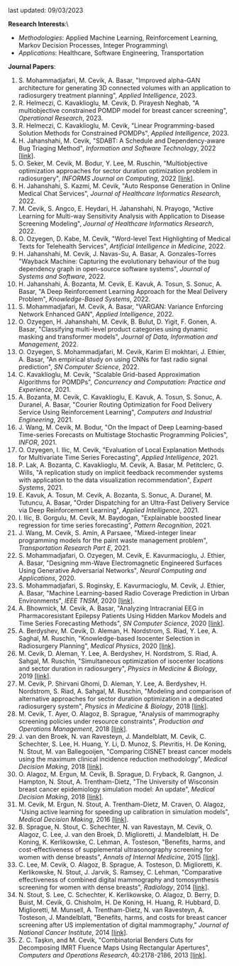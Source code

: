last updated: 09/03/2023

**Research Interests**:\
- *Methodologies*: Applied Machine Learning, Reinforcement Learning, Markov Decision Processes, Integer Programming\
- *Applications*: Healthcare, Software Engineering, Transportation

**Journal Papers**:
1. S. Mohammadjafari, M. Cevik, A. Basar, "Improved alpha-GAN architecture for generating 3D connected volumes with an application to radiosurgery treatment planning", *Applied Intelligence*, 2023.
1. R. Helmeczi, C. Kavaklioglu, M. Cevik, D. Pirayesh Neghab, "A multiobjective constrained POMDP model for breast cancer screening", *Operational Research*, 2023.
1. R. Helmeczi, C. Kavaklioglu, M. Cevik, "Linear Programming-based Solution Methods for Constrained POMDPs", *Applied Intelligence*, 2023.
1. H. Jahanshahi, M. Cevik, "SDABT: A Schedule and Dependency-aware Bug Triaging Method", *Information and Software Technology*, 2022 [[link]](https://arxiv.org/abs/2204.05972).
1. O. Seker, M. Cevik, M. Bodur, Y. Lee, M. Ruschin, "Multiobjective optimization approaches for sector duration optimization problem in radiosurgery", *INFORMS Journal on Computing*, 2022  [[link]](https://arxiv.org/pdf/2104.13878.pdf).
1. H. Jahanshahi, S. Kazmi, M. Cevik, "Auto Response Generation in Online Medical Chat Services", *Journal of Healthcare Informatics Research*, 2022.
1. M. Cevik, S. Angco, E. Heydari, H. Jahanshahi, N. Prayogo, "Active Learning for Multi-way Sensitivity Analysis with Application to Disease Screening Modeling", *Journal of Healthcare Informatics Research*, 2022.
1. O. Ozyegen, D. Kabe, M. Cevik, "Word-level Text Highlighting of Medical Texts for Telehealth Services", *Artificial Intelligence in Medicine*, 2022.
1. H. Jahanshahi, M. Cevik, J. Navas-Su, A. Basar, A. Gonzales-Torres "Wayback Machine: Capturing the evolutionary behaviour of the bug dependency graph in open-source software systems", *Journal of Systems and Software*, 2022.
1. H. Jahanshahi, A. Bozanta, M. Cevik, E. Kavuk, A. Tosun, S. Sonuc, A. Basar, "A Deep Reinforcement Learning Approach for the Meal Delivery Problem", *Knowledge-Based Systems*, 2022.
1. S. Mohammadjafari, M. Cevik, A. Basar, "VARGAN: Variance Enforcing Network Enhanced GAN", *Applied Intelligence*, 2022.
1. O. Ozyegen, H. Jahanshahi, M. Cevik, B. Bulut, D. Yigit, F. Gonen, A. Basar, "Classifying multi-level product categories using dynamic masking and transformer models", *Journal of Data, Information and Management*, 2022.
1. O. Ozyegen, S. Mohammadjafari, M. Cevik, Karim El mokhtari, J. Ethier, A. Basar, "An empirical study on using CNNs for fast radio signal prediction", *SN Computer Science*, 2022.
1. C. Kavaklioglu, M. Cevik, "Scalable Grid-based Approximation Algorithms for POMDPs", *Concurrency and Computation: Practice and Experience*, 2021.
1. A. Bozanta, M. Cevik, C. Kavaklioglu, E. Kavuk, A. Tosun, S. Sonuc, A. Duranel, A. Basar, "Courier Routing Optimization for Food Delivery Service Using Reinforcement Learning", *Computers and Industrial Engineering*, 2021.
1. J. Wang, M. Cevik, M. Bodur, "On the Impact of Deep Learning-based Time-series Forecasts on Multistage Stochastic Programming Policies", *INFOR*, 2021.
1. O. Ozyegen, I. Ilic, M. Cevik, "Evaluation of Local Explanation Methods for Multivariate Time Series Forecasting", *Applied Intelligence*, 2021.
1. P. Lak, A. Bozanta, C. Kavaklioglu, M. Cevik, A. Basar, M. Petitclerc, G. Wills, "A replication study on implicit feedback recommender systems with application to the data visualization recommendation", *Expert Systems*, 2021.
1. E. Kavuk, A. Tosun, M. Cevik, A. Bozanta, S. Sonuc, A. Duranel, M. Tutuncu, A. Basar, "Order Dispatching for an Ultra-Fast Delivery Service via Deep Reinforcement Learning", *Applied Intelligence*, 2021.
1. I. Ilic, B. Gorgulu, M. Cevik, M. Baydogan, "Explainable boosted linear regression for time series forecasting", *Pattern Recognition*, 2021.
1. J. Wang, M. Cevik, S. Amin, A Parsaee, "Mixed-integer linear programming models for the paint waste management problem", *Transportation Research Part E*, 2021.
1. S. Mohammadjafari, O. Ozyegen, M. Cevik, E. Kavurmacioglu, J. Ethier, A. Basar, "Designing mm-Wave Electromagnetic Engineered Surfaces Using Generative Adversarial Networks", *Neural Computing and Applications*, 2020.
1. S. Mohammadjafari, S. Roginsky, E. Kavurmacioglu, M. Cevik, J. Ethier, A. Basar, "Machine Learning-based Radio Coverage Prediction in Urban Environments", *IEEE TNSM*, 2020 [[link]](https://ieeexplore.ieee.org/abstract/document/9247298).
1. A. Bhowmick, M. Cevik, A. Basar, "Analyzing Intracranial EEG in Pharmacoresistant Epilepsy Patients Using Hidden Markov Models and Time Series Forecasting Methods", *SN Computer Science*, 2020 [[link]](https://link.springer.com/article/10.1007/s42979-020-00345-2).
1. A. Berdyshev, M. Cevik, D. Aleman, H. Nordstrom, S. Riad, Y. Lee, A. Saghal, M. Ruschin, "Knowledge-based Isocenter Selection in Radiosurgery Planning", *Medical Physics*, 2020 [[link]](https://aapm.onlinelibrary.wiley.com/doi/full/10.1002/mp.14305).
1. M. Cevik, D. Aleman, Y. Lee, A. Berdyshev, H. Nordstrom, S. Riad, A. Sahgal, M. Ruschin, "Simultaneous optimization of isocenter locations and sector duration in radiosurgery", *Physics in Medicine & Biology*, 2019 [[link]](https://iopscience.iop.org/article/10.1088/1361-6560/aaf7ce/meta).
1. M. Cevik, P. Shirvani Ghomi, D. Aleman, Y. Lee, A. Berdyshev, H. Nordstrom, S. Riad, A. Sahgal, M. Ruschin, "Modeling and comparison of alternative approaches for sector duration optimization in a dedicated radiosurgery system", *Physics in Medicine & Biology*, 2018 [[link]](https://iopscience.iop.org/article/10.1088/1361-6560/aad105/meta).
1. M. Cevik, T. Ayer, O. Alagoz, B. Sprague, "Analysis of mammography screening policies under resource constraints", *Production and Operations Management*, 2018 [[link]](https://onlinelibrary.wiley.com/doi/abs/10.1111/poms.12842).
1. J. van den Broek, N. van Ravesteyn, J. Mandelblatt, M. Cevik, C. Schechter, S. Lee, H. Huang, Y. Li, D. Munoz, S. Plevritis, H. De Koning, N. Stout, M. van Ballegooijen, "Comparing CISNET breast cancer models using the maximum clinical incidence reduction methodology", *Medical Decision Making*, 2018 [[link]](https://journals.sagepub.com/doi/abs/10.1177/0272989X17743244).
1. O. Alagoz, M. Ergun, M. Cevik, B. Sprague, D. Fryback, R. Gangnon, J. Hampton, N. Stout, A. Trentham-Dietz, "The University of Wisconsin breast cancer epidemiology simulation model: An update", *Medical Decision Making*, 2018 [[link]](https://journals.sagepub.com/doi/abs/10.1177/0272989X17711927).
1. M. Cevik, M. Ergun, N. Stout, A. Trentham-Dietz, M. Craven, O. Alagoz, "Using active learning for speeding up calibration in simulation models", *Medical Decision Making*, 2016 [[link]](https://journals.sagepub.com/doi/abs/10.1177/0272989X15611359).
1. B. Sprague,  N. Stout, C. Schechter, N. van Ravestayn, M. Cevik, O. Alagoz, C. Lee,  J. van den Broek, D. Miglioretti, J. Mandelblatt, H. De Koning, K. Kerlikowske, C. Lehman, A. Tosteson, "Benefits, harms, and cost-effectiveness of supplemental ultrasonography screening for women with dense breasts", *Annals of Internal Medicine*, 2015 [[link]](http://annals.org/acp/content_public/journal/aim/932718/0000605-201502030-00002.pdf).
1. C. Lee, M. Cevik, O. Alagoz, B. Sprague, A. Tosteson, D. Miglioretti, K. Kerlikowske, N. Stout, J. Jarvik, S. Ramsey, C. Lehman, "Comparative effectiveness of combined digital mammography and tomosynthesis screening for women with dense breasts", *Radiology*, 2014 [[link]](https://pubs.rsna.org/doi/abs/10.1148/radiol.14141237).
1. N. Stout, S. Lee, C. Schechter, K. Kerlikowske, O. Alagoz, D. Berry, D. Buist, M. Cevik, G. Chisholm, H. De Koning, H. Huang, R. Hubbard, D. Miglioretti, M. Munsell, A. Trentham-Dietz, N. van Ravesteyn, A. Tosteson, J. Mandelblatt, "Benefits, harms, and costs for breast cancer screening after US implementation of digital mammography," *Journal of National Cancer Institute*, 2014 [[link]](https://academic.oup.com/jnci/article-abstract/106/6/dju092/948863).
1. Z. C. Taşkın, and M. Cevik, "Combinatorial Benders Cuts for Decomposing IMRT Fluence Maps Using Rectangular Apertures", *Computers and Operations Research*, 40:2178-2186, 2013 [[link]](https://www.sciencedirect.com/science/article/pii/S0305054811001985).


